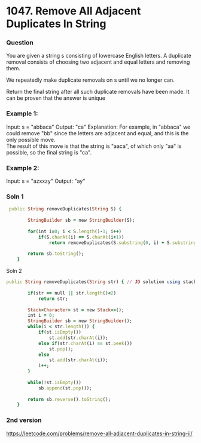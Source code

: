 # 1047. Remove All Adjacent Duplicates In String

### Question

You are given a string s consisting of lowercase English letters. A duplicate removal consists of choosing two adjacent and equal letters and removing them.

We repeatedly make duplicate removals on s until we no longer can.

Return the final string after all such duplicate removals have been made. It can be proven that the answer is unique

### Example 1:

Input: s = "abbaca"
Output: "ca"
Explanation: 
For example, in "abbaca" we could remove "bb" since the letters are adjacent and equal, and this is the only possible move.  
The result of this move is that the string is "aaca", of which only "aa" is possible, so the final string is "ca".

### Example 2:

Input: s = "azxxzy"
Output: "ay"

### Soln 1

```ruby
 public String removeDuplicates(String S) {
    
        StringBuilder sb = new StringBuilder(S);
        
        for(int i=0; i < S.length()-1; i++)
            if(S.charAt(i) == S.charAt(i+1))
                return removeDuplicates(S.substring(0, i) + S.substring(i + 2));
        
        return sb.toString();
    }
```
Soln 2

```ruby
public String removeDuplicates(String str) { // JD solution using stack
        
        if(str == null || str.length()<2)
            return str;
        
        Stack<Character> st = new Stack<>();
		int i = 0; 
		StringBuilder sb = new StringBuilder();
		while(i < str.length()) {
			if(st.isEmpty()) 
				st.add(str.charAt(i));
			else if(str.charAt(i) == st.peek()) 
				st.pop();
			else 
				st.add(str.charAt(i));
            i++;
		}
		
		while(!st.isEmpty()) 
			sb.append(st.pop());
		
		return sb.reverse().toString();
    }
```

### 2nd version
https://leetcode.com/problems/remove-all-adjacent-duplicates-in-string-ii/

